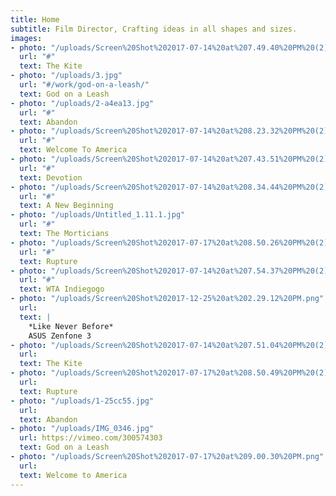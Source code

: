```yaml
---
title: Home
subtitle: Film Director, Crafting ideas in all shapes and sizes.
images:
- photo: "/uploads/Screen%20Shot%202017-07-14%20at%207.49.40%20PM%20(2).png"
  url: "#"
  text: The Kite
- photo: "/uploads/3.jpg"
  url: "#/work/god-on-a-leash/"
  text: God on a Leash
- photo: "/uploads/2-a4ea13.jpg"
  url: "#"
  text: Abandon
- photo: "/uploads/Screen%20Shot%202017-07-14%20at%208.23.32%20PM%20(2).png"
  url: "#"
  text: Welcome To America
- photo: "/uploads/Screen%20Shot%202017-07-14%20at%207.43.51%20PM%20(2).png"
  url: "#"
  text: Devotion
- photo: "/uploads/Screen%20Shot%202017-07-14%20at%208.34.44%20PM%20(2).png"
  url: "#"
  text: A New Beginning
- photo: "/uploads/Untitled_1.11.1.jpg"
  url: "#"
  text: The Morticians
- photo: "/uploads/Screen%20Shot%202017-07-17%20at%208.50.26%20PM%20(2).png"
  url: "#"
  text: Rupture
- photo: "/uploads/Screen%20Shot%202017-07-14%20at%207.54.37%20PM%20(2).png"
  url: "#"
  text: WTA Indiegogo
- photo: "/uploads/Screen%20Shot%202017-12-25%20at%202.29.12%20PM.png"
  url: 
  text: |
    *Like Never Before*
    ASUS Zenfone 3
- photo: "/uploads/Screen%20Shot%202017-07-14%20at%207.51.04%20PM%20(2).png"
  url: 
  text: The Kite
- photo: "/uploads/Screen%20Shot%202017-07-17%20at%208.50.49%20PM%20(2).png"
  url: 
  text: Rupture
- photo: "/uploads/1-25cc55.jpg"
  url: 
  text: Abandon
- photo: "/uploads/IMG_0346.jpg"
  url: https://vimeo.com/300574303
  text: God on a Leash
- photo: "/uploads/Screen%20Shot%202017-07-17%20at%209.00.30%20PM.png"
  url: 
  text: Welcome to America
---
```


